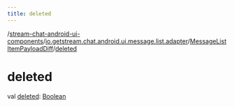 ```yaml
---
title: deleted
---
```

/[stream-chat-android-ui-components](../../index.md)/[io.getstream.chat.android.ui.message.list.adapter](../index.md)/[MessageListItemPayloadDiff](index.md)/[deleted](deleted.md)  
  
  
  
# deleted  
val [deleted](deleted.md): [Boolean](https://kotlinlang.org/api/latest/jvm/stdlib/kotlin/-boolean/index.html)
